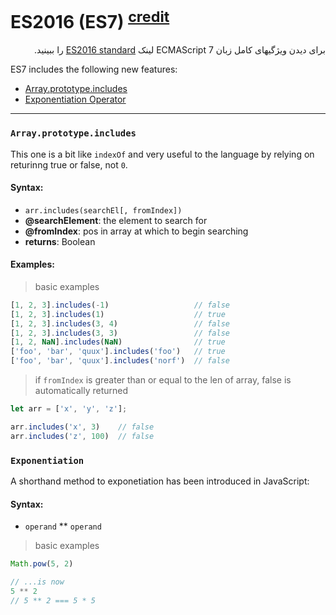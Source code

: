 # ES2016 (ES7) <sup>[credit](https://www.ecma-international.org/ecma-262/7.0)</sup>

<p dir="rtl">برای دیدن ویژگیهای کامل زبان ECMAScript 7 لینک <a href="http://www.ecma-international.org/ecma-262/7.0/">ES2016 standard</a> را ببینید.</p>

ES7 includes the following new features:

<!-- START doctoc generated TOC please keep comment here to allow auto update -->
<!-- DON'T EDIT THIS SECTION, INSTEAD RE-RUN doctoc TO UPDATE -->

- [Array.prototype.includes](#arrayprototypeincludes)
- [Exponentiation Operator](#exponentiation)

<!-- END doctoc generated TOC please keep comment here to allow auto update -->

---

### `Array.prototype.includes`
This one is a bit like `indexOf` and very useful to the language by relying on returinng true or false, not `0`. 


#### Syntax:

* `arr.includes(searchEl[, fromIndex])`
* **@searchElement**: the element to search for
* **@fromIndex**: pos in array at which to begin searching
* **returns**: Boolean

#### Examples:

> basic examples

```javascript
[1, 2, 3].includes(-1)                   // false
[1, 2, 3].includes(1)                    // true
[1, 2, 3].includes(3, 4)                 // false
[1, 2, 3].includes(3, 3)                 // false
[1, 2, NaN].includes(NaN)                // true
['foo', 'bar', 'quux'].includes('foo')   // true
['foo', 'bar', 'quux'].includes('norf')  // false
```

> if `fromIndex` is greater than or equal to the len of array, false is automatically returned
```javascript
let arr = ['x', 'y', 'z'];

arr.includes('x', 3)    // false
arr.includes('z', 100)  // false
```

### `Exponentiation`
A shorthand method to exponetiation has been introduced in JavaScript:

#### Syntax:

* `operand` ** `operand`

> basic examples
```javascript
Math.pow(5, 2)

// ...is now
5 ** 2
// 5 ** 2 === 5 * 5
```
<!--stackedit_data:
eyJoaXN0b3J5IjpbMTYwNDE4Mjk3MiwtODM2Nzg1MjhdfQ==
-->
